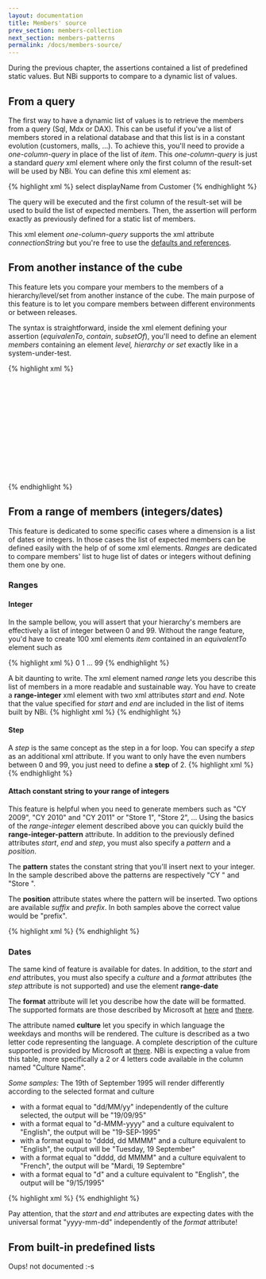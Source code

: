 ```yaml
---
layout: documentation
title: Members' source
prev_section: members-collection
next_section: members-patterns
permalink: /docs/members-source/
---
```

During the previous chapter, the assertions contained a list of predefined static values. But NBi supports to compare to a dynamic list of values.

## From a query
The first way to have a dynamic list of values is to retrieve the members from a query (Sql, Mdx or DAX). This can be useful if you've a list of members stored in a relational database and that this list is in a constant evolution (customers, malls, ...). To achieve this, you'll need to provide a *one-column-query* in place of the list of *item*. This *one-column-query* is just a standard *query* xml element where only the first column of the result-set will be used by NBi. You can define this xml element as:

{% highlight xml %}
<assert>
  <equivalentTo>
    <one-column-query>
      select displayName from Customer
    </one-column-query>
  </equivalentTo>
</assert>
{% endhighlight %}

The query will be executed and the first column of the result-set will be used to build the list of expected members. Then, the assertion will perform exactly as previously defined for a static list of members.

This xml element *one-column-query* supports the xml attribute *connectionString* but you're free to use the [defaults and references](defaults-references).

## From another instance of the cube
This feature lets you compare your members to the members of a hierarchy/level/set from another instance of the cube. The main purpose of this feature is to let you compare members between different environments or between releases.

The syntax is straightforward, inside the xml element defining your assertion (*equivalenTo*, *contain*, *subsetOf*), you'll need to define an element *members* containing an element *level, hierarchy or set* exactly like in a system-under-test.

{% highlight xml %}
<test name="Members of department bellow 'Corporate' are in a subset of themselves" uid="0001">  
  <system-under-test>  
    <members children-of="Corporate">  
      <hierarchy
        caption="Departments"
        dimension="Department"
        perspective="Adventure Works"
      />  
    </members>  
  </system-under-test>  
  <assert>  
    <subsetOf>  
      <members children-of="Corporate" >  
        <hierarchy
          caption="Departments"
          dimension="Department"
          perspective="Adventure Works"
          connectionString="Provider=MSOLAP.4;Data Source=(local)\SQL2012;
            Initial Catalog='Adventure Works DW 2012';localeidentifier=1033"  
        />  
      </members>  
    </subsetOf>  
  </assert>  
</test>  
{% endhighlight %}

## From a range of members (integers/dates)
This feature is dedicated to some specific cases where a dimension is a list of dates or integers. In those cases the list of expected members can be defined easily with the help of of some xml elements. *Ranges* are dedicated to compare members' list to huge list of dates or integers without defining them one by one.

### Ranges

#### Integer
In the sample bellow, you will assert that your hierarchy's members are effectively a list of integer between 0 and 99. Without the range feature, you'd have to create 100 xml elements *item* contained in an *equivalentTo* element such as

{% highlight xml %}
<assert>
  <equivalentTo>
    <item>0</item>
    <item>1</item>
      ...
    <item>99</item>
  </equivalentTo>
</assert>
{% endhighlight %}

A bit daunting to write. The xml element named *range* lets you describe this list of members in a more readable and sustainable way. You have to create a **range-integer** xml element with two xml attributes *start* and *end*. Note that the value specified for *start* and *end* are included in the list of items built by NBi.
{% highlight xml %}
<assert>
  <equivalentTo>
      <range-integer start="0" end="99"/>
  </equivalentTo>
</assert>
{% endhighlight %}

#### Step

A *step* is the same concept as the step in a for loop. You can specify a *step* as an additional xml attribute. If you want to only have the even numbers between 0 and 99, you just need to define a **step** of 2.
{% highlight xml %}
<assert>
  <equivalentTo>
    <range-integer start="0" end="99" step="2"/>
  </equivalentTo>
</assert>
{% endhighlight %}

#### Attach constant string to your range of integers
This feature is helpful when you need to generate members such as "CY 2009", "CY 2010" and "CY 2011" or "Store 1", "Store 2", ... Using the basics of the *range-integer* element described above you can quickly build the **range-integer-pattern** attribute. In addition to the previously defined attributes *start*, *end* and *step*, you must also specify a *pattern* and a *position*.

The **pattern** states the constant string that you'll insert next to your integer. In the sample described above the patterns are respectively "CY " and "Store ".

The **position** attribute states where the pattern will be inserted. Two options are available *suffix* and *prefix*. In both samples above the correct value would be "prefix".

{% highlight xml %}
<assert>
  <equivalentTo>
    <range-integer-pattern
      start="2005"
      end="2010"
      pattern="CY "
      position="prefix"
    />
  </equivalentTo>
</assert>
{% endhighlight %}

### Dates

The same kind of feature is available for dates. In addition, to the *start* and *end* attributes, you must also specify a *culture* and a *format* attributes (the *step* attribute is not supported) and use the element **range-date**

The **format** attribute will let you describe how the date will be formatted. The supported formats are those described by Microsoft at [here](http://msdn.microsoft.com/en-us/library/az4se3k1.aspx) and [there](http://msdn.microsoft.com/en-us/library/8kb3ddd4.aspx).

The attribute named **culture** let you specify in which language the weekdays and months will be rendered. The culture is described as a two letter code representing the language. A complete description of the culture supported is provided by Microsoft at [there](http://msdn.microsoft.com/en-us/goglobal/bb896001.aspx). NBi is expecting a value from this table, more specifically a 2 or 4 letters code available in the column named "Culture Name".

*Some samples:* The 19th of September 1995 will render differently according to the selected format and culture

* with a format equal to "dd/MM/yy" independently of the culture selected, the output will be "19/09/95"
* with a format equal to "d-MMM-yyyy" and a culture equivalent to "English", the output will be "19-SEP-1995"
* with a format equal to "dddd, dd MMMM" and a culture equivalent to "English", the output will be "Tuesday, 19 September"
* with a format equal to "dddd, dd MMMM" and a culture equivalent to "French", the output will be "Mardi, 19 Septembre"
* with a format equal to "d" and a culture equivalent to "English", the output will be "9/15/1995"

{% highlight xml %}
<assert>
  <equivalentTo>
    <range-date
      start="2005-01-01"
      end="2010-12-31"
      culture="en"
      format="MMMM d, yyyy"
    />
  </equivalentTo>
</assert>
{% endhighlight %}

Pay attention, that the *start* and *end* attributes are expecting dates with the universal format "yyyy-mm-dd" independently of the *format* attribute!

## From built-in predefined lists
Oups! not documented :-s
